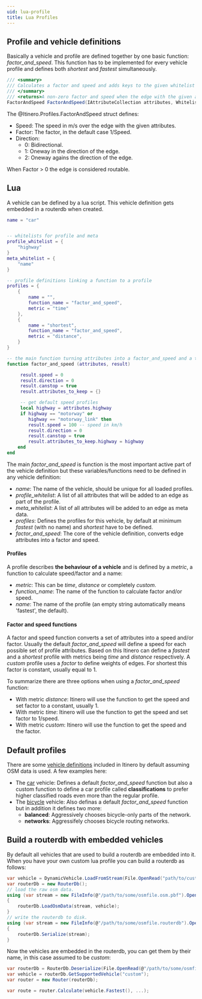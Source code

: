 ```yaml
---
uid: lua-profile
title: Lua Profiles
---
```



## Profile and vehicle definitions

Basically a vehicle and profile are defined together by one basic function: *factor_and_speed*. This function has to be implemented for every vehicle profile and defines both _shortest_ and _fastest_ simultaneously.

```csharp
/// <summary>
/// Calculates a factor and speed and adds keys to the given whitelist that are relevant.
/// </summary>
/// <returns>A non-zero factor and speed when the edge with the given attributes is usefull for this vehicle.</returns>
FactorAndSpeed FactorAndSpeed(IAttributeCollection attributes, Whitelist whitelist);
```

The @Itinero.Profiles.FactorAndSpeed struct defines:

- Speed: The speed in m/s over the edge with the given attributes.
- Factor: The factor, in the default case 1/Speed.
- Direction: 
  - 0: Bidirectional.
  - 1: Oneway in the direction of the edge.
  - 2: Oneway agains the direction of the edge.

When Factor > 0 the edge is considered routable.

## Lua

A vehicle can be defined by a lua script. This vehicle definition gets embedded in a routerdb when created. 

```lua
name = "car"


-- whitelists for profile and meta
profile_whitelist = {
	"highway"
}
meta_whitelist = {
	"name"
}

-- profile definitions linking a function to a profile
profiles = {
	{
		name = "",
		function_name = "factor_and_speed",
		metric = "time"
	},
	{ 
		name = "shortest",
		function_name = "factor_and_speed",
		metric = "distance",
	}
}

-- the main function turning attributes into a factor_and_speed and a tag whitelist
function factor_and_speed (attributes, result)

	 result.speed = 0
	 result.direction = 0
	 result.canstop = true
	 result.attributes_to_keep = {}

	 -- get default speed profiles
	 local highway = attributes.highway
	 if highway == "motorway" or 
	    highway == "motorway_link" then
		result.speed = 100 -- speed in km/h
		result.direction = 0
		result.canstop = true
		result.attributes_to_keep.highway = highway
	end
end
```

The main _factor_and_speed_ is function is the most important active part of the vehicle definition but these variables/functions need to be defined in any vehicle definition:

- _name_: The name of the vehicle, should be unique for all loaded profiles.
- _profile_whitelist_: A list of all attributes that will be added to an edge as part of the profile.
- _meta_whitelist_: A list of all attributes will be added to an edge as meta data.
- _profiles_: Defines the profiles for this vehicle, by default at minimum _fastest_ (with no name) and _shortest_ have to be defined.
- _factor_and_speed_: The core of the vehicle definition, converts edge attributes into a factor and speed.

#### Profiles

A profile describes **the behaviour of a vehicle** and is defined by a _metric_, a function to calculate speed/factor and a name:

- _metric_: This can be _time_, _distance_ or completely _custom_.
- _function_name_: The name of the function to calculate factor and/or speed.
- _name_: The name of the profile (an empty string automatically means 'fastest', the default).

#### Factor and speed functions

A factor and speed function converts a set of attributes into a speed and/or factor. Usually the default _factor_and_speed_ will define a speed for each possible set of profile attributes. Based on this Itinero can define a _fastest_ and a _shortest_ profile with metrics being _time_ and _distance_ respectively. A _custom_ profile uses a _factor_ to define weights of edges. For shortest this factor is constant, usually equal to 1.

To summarize there are three options when using a _factor_and_speed_ function:

- With metric _distance_: Itinero will use the function to get the speed and set factor to a constant, usually 1.
- With metric _time_: Itinero will use the function to get the speed and set factor to 1/speed.
- With metric _custom_: Itinero will use the function to get the speed and the factor.

## Default profiles

There are some [vehicle definitions](https://github.com/itinero/routing/blob/develop/src/Itinero/Osm/) included in Itinero by default assuming OSM data is used. A few examples here:

- The [car](https://github.com/itinero/routing/blob/develop/src/Itinero/Osm/Vehicles/car.lua) vehicle: Defines a default _factor_and_speed_ function but also a custom function to define a car profile called **classifications** to prefer higher classified roads even more than the regular profile.  
- The [bicycle](https://github.com/itinero/routing/blob/develop/src/Itinero/Osm/Vehicles/bicycle.lua) vehicle: Also definas a default _factor_and_speed_ function but in addition it defines two more:
  - **balanced**: Aggressively chooses bicycle-only parts of the network.
  - **networks**: Aggressifely chooses bicycle routing networks.

## Build a routerdb with embedded vehicles

By default all vehicles that are used to build a routerdb are embedded into it. When you have your own custom lua profile you can build a routerdb as follows:

```csharp
var vehicle = DynamicVehicle.LoadFromStream(File.OpenRead("path/to/custom.lua"));
var routerDb = new RouterDb();
// load the raw osm data.
using (var stream = new FileInfo(@"/path/to/some/osmfile.osm.pbf").OpenRead())
{
    routerDb.LoadOsmData(stream, vehicle);
}
// write the routerdb to disk.
using (var stream = new FileInfo(@"/path/to/some/osmfile.routerdb").OpenWrite())
{
    routerDb.Serialize(stream);
}
```

Now the vehicles are embedded in the routerdb, you can get them by their name, in this case assumed to be _custom_:

```csharp
var routerDb = RouterDb.Deserialize(File.OpenRead(@"/path/to/some/osmfile.routerdb"));
var vehicle = routerDb.GetSupportedVehicle("custom");
var router = new Router(routerDb);

var route = router.Calculate(vehicle.Fastest(), ...);
```

